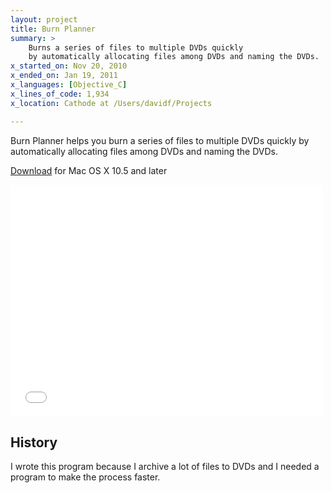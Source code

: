 ```yaml
---
layout: project
title: Burn Planner
summary: >
    Burns a series of files to multiple DVDs quickly
    by automatically allocating files among DVDs and naming the DVDs.
x_started_on: Nov 20, 2010
x_ended_on: Jan 19, 2011
x_languages: [Objective_C]
x_lines_of_code: 1,934
x_location: Cathode at /Users/davidf/Projects

---
```

Burn Planner helps you burn a series of files to multiple DVDs quickly by 
automatically allocating files among DVDs and naming the DVDs.

<a class="btn btn-success" href="https://itunes.apple.com/us/app/burn-planner/id779198024?ls=1&amp;mt=12">Download</a> for Mac OS X 10.5 and later

<!-- Screencast (original dimensions 420 x 315)-->
<iframe width="500" height="371" src="//www.youtube.com/embed/1GaEYlAx2CI" frameborder="0" allowfullscreen></iframe>

## History

I wrote this program because I archive a lot of files to DVDs and I needed a
program to make the process faster.
